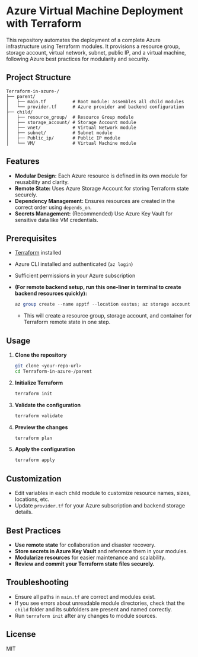 # Azure Virtual Machine Deployment with Terraform

This repository automates the deployment of a complete Azure infrastructure using Terraform modules. It provisions a resource group, storage account, virtual network, subnet, public IP, and a virtual machine, following Azure best practices for modularity and security.

## Project Structure

```
Terraform-in-azure-/
├── parent/
│   ├── main.tf          # Root module: assembles all child modules
│   └── provider.tf      # Azure provider and backend configuration
├── child/
│   ├── resource_group/  # Resource Group module
│   ├── storage_account/ # Storage Account module
│   ├── vnet/            # Virtual Network module
│   ├── subnet/          # Subnet module
│   ├── Public_ip/       # Public IP module
│   └── VM/              # Virtual Machine module
```

## Features

- **Modular Design:** Each Azure resource is defined in its own module for reusability and clarity.
- **Remote State:** Uses Azure Storage Account for storing Terraform state securely.
- **Dependency Management:** Ensures resources are created in the correct order using `depends_on`.
- **Secrets Management:** (Recommended) Use Azure Key Vault for sensitive data like VM credentials.

## Prerequisites

- [Terraform](https://www.terraform.io/downloads.html) installed
- Azure CLI installed and authenticated (`az login`)
- Sufficient permissions in your Azure subscription
- **(For remote backend setup, run this one-liner in terminal to create backend resources quickly):**

  ```powershell
  az group create --name apptf --location eastus; az storage account create --name apptfstg --resource-group apptf --location eastus --sku Standard_LRS --kind StorageV2; $key = (az storage account keys list --resource-group apptf --account-name apptfstg --query "[0].value" -o tsv); az storage container create --name tfstate --account-name apptfstg --account-key $key
  ```

  - This will create a resource group, storage account, and container for Terraform remote state in one step.

## Usage

1. **Clone the repository**

   ```sh
   git clone <your-repo-url>
   cd Terraform-in-azure-/parent
   ```

2. **Initialize Terraform**

   ```sh
   terraform init
   ```

3. **Validate the configuration**

   ```sh
   terraform validate
   ```

4. **Preview the changes**

   ```sh
   terraform plan
   ```

5. **Apply the configuration**
   ```sh
   terraform apply
   ```

## Customization

- Edit variables in each child module to customize resource names, sizes, locations, etc.
- Update `provider.tf` for your Azure subscription and backend storage details.

## Best Practices

- **Use remote state** for collaboration and disaster recovery.
- **Store secrets in Azure Key Vault** and reference them in your modules.
- **Modularize resources** for easier maintenance and scalability.
- **Review and commit your Terraform state files securely.**

## Troubleshooting

- Ensure all paths in `main.tf` are correct and modules exist.
- If you see errors about unreadable module directories, check that the `child` folder and its subfolders are present and named correctly.
- Run `terraform init` after any changes to module sources.

## License

MIT
